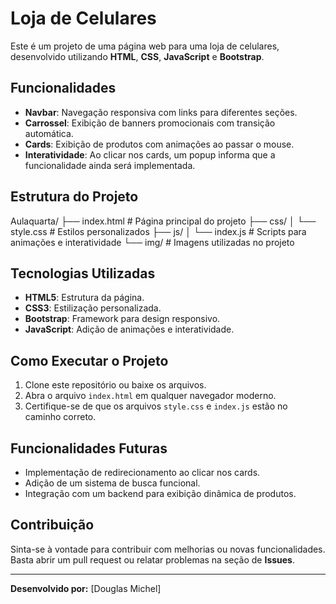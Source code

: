 # Loja de Celulares

Este é um projeto de uma página web para uma loja de celulares, desenvolvido utilizando **HTML**, **CSS**, **JavaScript** e **Bootstrap**.

## Funcionalidades

- **Navbar**: Navegação responsiva com links para diferentes seções.
- **Carrossel**: Exibição de banners promocionais com transição automática.
- **Cards**: Exibição de produtos com animações ao passar o mouse.
- **Interatividade**: Ao clicar nos cards, um popup informa que a funcionalidade ainda será implementada.

## Estrutura do Projeto

Aulaquarta/ ├── index.html # Página principal do projeto ├── css/ │ └── style.css # Estilos personalizados ├── js/ │ └── index.js # Scripts para animações e interatividade └── img/ # Imagens utilizadas no projeto

## Tecnologias Utilizadas

- **HTML5**: Estrutura da página.
- **CSS3**: Estilização personalizada.
- **Bootstrap**: Framework para design responsivo.
- **JavaScript**: Adição de animações e interatividade.

## Como Executar o Projeto

1. Clone este repositório ou baixe os arquivos.
2. Abra o arquivo `index.html` em qualquer navegador moderno.
3. Certifique-se de que os arquivos `style.css` e `index.js` estão no caminho correto.

## Funcionalidades Futuras

- Implementação de redirecionamento ao clicar nos cards.
- Adição de um sistema de busca funcional.
- Integração com um backend para exibição dinâmica de produtos.

## Contribuição

Sinta-se à vontade para contribuir com melhorias ou novas funcionalidades. Basta abrir um pull request ou relatar problemas na seção de **Issues**.

---

**Desenvolvido por:** [Douglas Michel]
